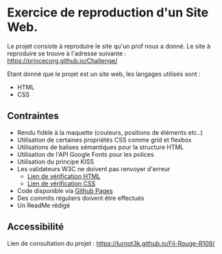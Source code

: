 # Exercice de reproduction d'un Site Web.

Le projet consiste à reproduire le site qu'un prof nous a donné.
Le site à reproduire se trouve à l'adresse suivante : https://princecorg.github.io/Challenge/

Etant donné que le projet est un site web, les langages utilisés sont :

* HTML
* CSS

## Contraintes

* Rendu fidèle à la maquette (couleurs, positions de éléments etc..)
* Utilisation de certaines propriétés CSS comme grid et flexbox
* Utilisations de balises sémantiques pour la structure HTML
* Utilisation de l'API Google Fonts pour les polices
* Utilisation du principe KISS
* Les validateurs W3C ne doivent pas renvoyer d'erreur
    - [Lien de vérification HTML]([https://validator.w3.org/nu/?doc=https%3A%2F%2Fr109.lurnot3k.fr%2F](https://validator.w3.org/nu/?doc=https%3A%2F%2Flurnot3k.github.io%2FFil-Rouge-R109%2F))
    - [Lien de vérification CSS](https://jigsaw.w3.org/css-validator/validator?uri=https%3A%2F%2Flurnot3k.github.io%2FFil-Rouge-R109%2F&profile=css3svg&usermedium=all&warning=1&vextwarning=&lang=fr)
* Code disponible via [Github Pages](https://lurnot3k.github.io/Fil-Rouge-R109/)
* Des commits réguliers doivent être effectués 
* Un ReadMe rédigé

## Accessibilité
Lien de consultation du projet : https://lurnot3k.github.io/Fil-Rouge-R109/
